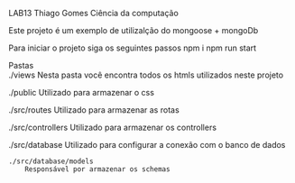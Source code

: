 LAB13 Thiago Gomes
Ciência da computação 

Este projeto é um exemplo de utilizalção do mongoose + mongoDb

Para iniciar o projeto siga os seguintes passos
    npm i
    npm run start

Pastas <br>
./views 
    Nesta pasta você encontra todos os htmls utilizados neste projeto

./public
    Utilizado para armazenar o css

./src/routes
    Utilizado para armazenar as rotas

./src/controllers
    Utilizado para armazenar os controllers 

./src/database
    Utilizado para configurar a conexão com o banco de dados
    
    ./src/database/models
        Responsável por armazenar os schemas 

